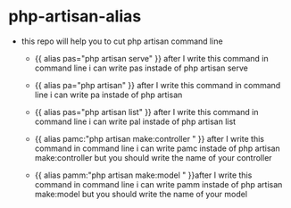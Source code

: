# php-artisan-alias

* this repo will help you to cut php artisan command line

  * {{ alias pas="php artisan serve" }} after I write this command in command line i can write pas instade of php artisan serve

  * {{ alias pa="php artisan" }} after I write this command in command line i can write pa instade of php artisan
 
  * {{ alias pas="php artisan list" }} after I write this command in command line i can write pal instade of php artisan list
  
  * {{ alias pamc:"php artisan make:controller " }} after I write this command in command line i can write pamc instade of php artisan make:controller but you should write the name of your controller
  
  * {{ alias pamm:"php artisan make:model " }}after I write this command in command line i can write pamm instade of php artisan make:model but you should write the name of your model
